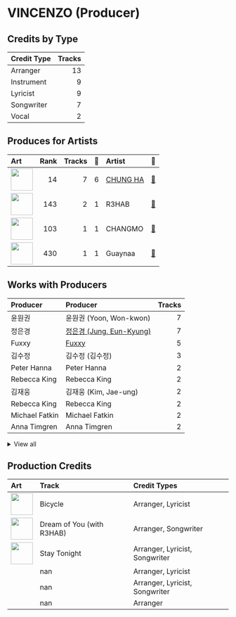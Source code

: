 # VINCENZO (Producer)

## Credits by Type

| Credit Type | Tracks |
|:---|---:|
| Arranger | 13 |
| Instrument | 9 |
| Lyricist | 9 |
| Songwriter | 7 |
| Vocal | 2 |

## Produces for Artists

| Art | Rank | Tracks | 💚 | Artist | 🔗 |
|:---|---:|---:|---:|:---|:---|
| <img src="https://i.scdn.co/image/ab6761610000e5eb8a258c4d5670bdb521c97eaf" alt="" width="50" /> | 14 | 7 | 6 | [CHUNG HA](../../artists/chung_ha/overview.md) | [🔗](https://open.spotify.com/artist/2PSJ6YriU7JsFucxACpU7Y) |
| <img src="https://i.scdn.co/image/ab6761610000e5eb20dfb8f52ef4926a22e552c8" alt="" width="50" /> | 143 | 2 | 1 | R3HAB | [🔗](https://open.spotify.com/artist/6cEuCEZu7PAE9ZSzLLc2oQ) |
| <img src="https://i.scdn.co/image/ab6761610000e5eb06ffb2341b70acdcafa55599" alt="" width="50" /> | 103 | 1 | 1 | CHANGMO | [🔗](https://open.spotify.com/artist/3hvinNZRzTLoREmqFiKr1b) |
| <img src="https://i.scdn.co/image/ab6761610000e5eba16d9cf3cc90e28089cdf291" alt="" width="50" /> | 430 | 1 | 1 | Guaynaa | [🔗](https://open.spotify.com/artist/0BqURncJM5B1BBu7UM51eq) |

## Works with Producers

| Producer | Producer | Tracks |
|:---|:---|---:|
| 윤원권 | 윤원권 (Yoon, Won-kwon) | 7 |
| 정은경 | [정은경 (Jung, Eun-Kyung)](../정은경_(jung,_eun-kyung)/overview.md) | 7 |
| Fuxxy | [Fuxxy](../fuxxy/overview.md) | 5 |
| 김수정 | 김수정 (김수정) | 3 |
| Peter Hanna | Peter Hanna | 2 |
| Rebecca King | Rebecca King | 2 |
| 김재웅 | 김재웅 (Kim, Jae-ung) | 2 |
| Rebecca King | Rebecca King | 2 |
| Michael Fatkin | Michael Fatkin | 2 |
| Anna Timgren | Anna Timgren | 2 |


<details>
<summary>View all</summary>

| Producer | Producer | Tracks |
|:---|:---|---:|
| R3HAB | R3HAB | 2 |
| 김지현 | 김지현 (Kim, Ji Hyun) | 2 |
| Jeremy G | Jeremy G | 1 |
| Daniel Davidsen | Daniel Davidsen | 1 |
| Daniel Kim | Daniel Kim | 1 |
| Cutfather | Cutfather | 1 |
| Lao Ra | Lao Ra | 1 |
| Daniel Mirza Salcedo | Daniel Mirza Salcedo | 1 |
| 창모 | 창모 (CHANGMO) | 1 |
| Roberto Vazquez | Roberto Vazquez | 1 |
| Jeremy Glinoga | Jeremy Glinoga | 1 |
| CHUNG HA | CHUNG HA | 1 |
| Guaynaa | Guaynaa | 1 |
| Wayne Hector | Wayne Hector | 1 |
| Tinashé Fazakerley | Tinashé Fazakerley (Fazakerley, Tinashé) | 1 |
| Dawn Elektra | Dawn Elektra | 1 |
| Lucas | Lucas | 1 |
| Mich Hansen | Mich Hansen | 1 |

</details>


## Production Credits

| Art | Track | Credit Types |
|:---|:---|:---|
| <img src="https://i.scdn.co/image/ab67616d0000b273c976b1a7650099b0e6edac65" alt="" width="50" /> | Bicycle | Arranger, Lyricist |
| <img src="https://i.scdn.co/image/ab67616d0000b27328e5351049de8f6ee39111f5" alt="" width="50" /> | Dream of You (with R3HAB) | Arranger, Songwriter |
| <img src="https://i.scdn.co/image/ab67616d0000b273c976b1a7650099b0e6edac65" alt="" width="50" /> | Stay Tonight | Arranger, Lyricist, Songwriter |
| | nan | Arranger, Lyricist |
| | nan | Arranger, Lyricist, Songwriter |
| | nan | Arranger |